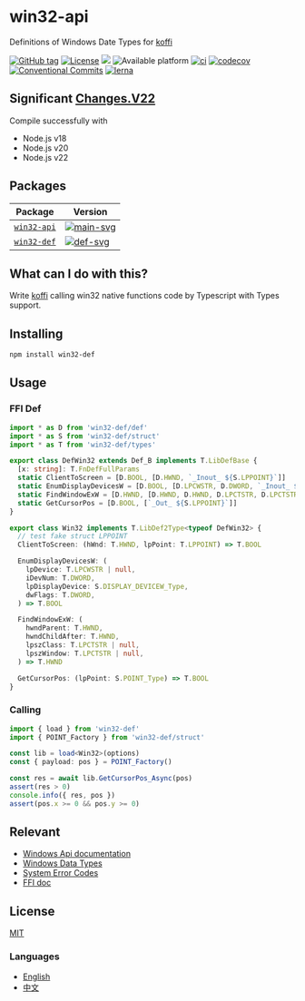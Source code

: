# win32-api

Definitions of Windows Date Types for [koffi]

[![GitHub tag](https://img.shields.io/github/tag/waitingsong/node-win32-api.svg)]()
[![License](https://img.shields.io/badge/license-MIT-blue.svg)](https://opensource.org/licenses/MIT)
![](https://img.shields.io/badge/lang-TypeScript-blue.svg)
![Available platform](https://img.shields.io/badge/platform-win32-blue.svg)
[![ci](https://github.com/waitingsong/node-win32-api/actions/workflows/nodejs-win.yml/badge.svg
)](https://github.com/waitingsong/node-win32-api/actions)
[![codecov](https://codecov.io/gh/waitingsong/node-win32-api/branch/main/graph/badge.svg?token=WXbZvnAaYO)](https://codecov.io/gh/waitingsong/node-win32-api)
[![Conventional Commits](https://img.shields.io/badge/Conventional%20Commits-1.0.0-yellow.svg)](https://conventionalcommits.org)
[![lerna](https://img.shields.io/badge/maintained%20with-lerna-cc00ff.svg)](https://lernajs.io/)

## Significant [Changes.V22]

Compile successfully with
- Node.js v18
- Node.js v20
- Node.js v22

## Packages

| Package       | Version                |
| ------------- | ---------------------- |
| [`win32-api`] | [![main-svg]][main-ch] |
| [`win32-def`] | [![def-svg]][def-ch]   |


## What can I do with this?

Write [koffi] calling win32 native functions code by Typescript with Types support.


## Installing
```sh
npm install win32-def
```


## Usage

### FFI Def
```ts
import * as D from 'win32-def/def'
import * as S from 'win32-def/struct'
import * as T from 'win32-def/types'

export class DefWin32 extends Def_B implements T.LibDefBase {
  [x: string]: T.FnDefFullParams
  static ClientToScreen = [D.BOOL, [D.HWND, `_Inout_ ${S.LPPOINT}`]]
  static EnumDisplayDevicesW = [D.BOOL, [D.LPCWSTR, D.DWORD, `_Inout_ ${S.LPDISPLAY_DEVICEW}`, D.DWORD]]
  static FindWindowExW = [D.HWND, [D.HWND, D.HWND, D.LPCTSTR, D.LPCTSTR]]
  static GetCursorPos = [D.BOOL, [`_Out_ ${S.LPPOINT}`]]
}

export class Win32 implements T.LibDef2Type<typeof DefWin32> {
  // test fake struct LPPOINT
  ClientToScreen: (hWnd: T.HWND, lpPoint: T.LPPOINT) => T.BOOL

  EnumDisplayDevicesW: (
    lpDevice: T.LPCWSTR | null,
    iDevNum: T.DWORD,
    lpDisplayDevice: S.DISPLAY_DEVICEW_Type,
    dwFlags: T.DWORD,
  ) => T.BOOL

  FindWindowExW: (
    hwndParent: T.HWND,
    hwndChildAfter: T.HWND,
    lpszClass: T.LPCTSTR | null,
    lpszWindow: T.LPCTSTR | null,
  ) => T.HWND

  GetCursorPos: (lpPoint: S.POINT_Type) => T.BOOL
}
```

### Calling

```ts
import { load } from 'win32-def'
import { POINT_Factory } from 'win32-def/struct'

const lib = load<Win32>(options)
const { payload: pos } = POINT_Factory()

const res = await lib.GetCursorPos_Async(pos)
assert(res > 0)
console.info({ res, pos })
assert(pos.x >= 0 && pos.y >= 0) 
```


## Relevant
- [Windows Api documentation](https://msdn.microsoft.com/en-us/library/windows/desktop/ff468919%28v=vs.85%29.aspx)
- [Windows Data Types](https://msdn.microsoft.com/en-us/library/windows/desktop/aa383751#DWORD)
- [System Error Codes](https://msdn.microsoft.com/en-us/library/windows/desktop/ms681381%28v=vs.85%29.aspx)
- [FFI doc](https://github.com/node-ffi/node-ffi/wiki/Node-FFI-Tutorial)


## License
[MIT](LICENSE)


### Languages
- [English](README.md)
- [中文](README.zh-CN.md)


[node-gyp]: https://github.com/nodejs/node-gyp
[windows-build-tools]: https://github.com/felixrieseberg/windows-build-tools
[node-ffi-napi]: https://github.com/node-ffi-napi/node-ffi-napi
[node-ffi]: https://github.com/node-ffi/node-ffi

[`win32-api`]: https://github.com/waitingsong/node-win32-api/tree/main/packages/win32-api
[main-svg]: https://img.shields.io/npm/v/win32-api.svg?maxAge=86400
[main-ch]: https://github.com/waitingsong/node-win32-api/tree/main/packages/win32-api/CHANGELOG.md
[main-d-svg]: https://david-dm.org/waitingsong/node-win32-api.svg?path=packages/win32-api
[main-d-link]: https://david-dm.org/waitingsong/node-win32-api.svg?path=packages/win32-api
[main-dd-svg]: https://david-dm.org/waitingsong/node-win32-api/dev-status.svg?path=packages/win32-api
[main-dd-link]: https://david-dm.org/waitingsong/node-win32-api?path=packages/win32-api#info=devDependencies

[`win32-def`]: https://github.com/waitingsong/node-win32-api/tree/main/packages/win32-def
[def-svg]: https://img.shields.io/npm/v/win32-def.svg?maxAge=86400
[def-ch]: https://github.com/waitingsong/node-win32-api/tree/main/packages/win32-def/CHANGELOG.md
[def-d-svg]: https://david-dm.org/waitingsong/node-win32-api.svg?path=packages/win32-def
[def-d-link]: https://david-dm.org/waitingsong/node-win32-api.svg?path=packages/win32-def
[def-dd-svg]: https://david-dm.org/waitingsong/node-win32-api/dev-status.svg?path=packages/win32-def
[def-dd-link]: https://david-dm.org/waitingsong/node-win32-api?path=packages/win32-def#info=devDependencies


[Changes.V22]: https://github.com/waitingsong/node-win32-api/CHANGES.v22.md
[koffi]: https://github.com/node-ffi-napi/node-ffi-napi/issues/269

